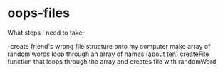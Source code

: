 # oops-files

What steps I need to take:

-create friend's wrong file structure onto my computer
  make array of random words
  loop through an array of names (about ten)
  createFile function that loops through the array and creates file with randomWord
  

